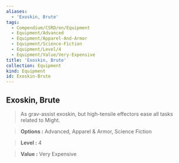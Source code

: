 ```yaml
---
aliases:
  - 'Exoskin, Brute'
tags:
  - Compendium/CSRD/en/Equipment
  - Equipment/Advanced
  - Equipment/Apparel-And-Armor
  - Equipment/Science-Fiction
  - Equipment/Level/4
  - Equipment/Value/Very-Expensive
title: 'Exoskin, Brute'
collection: Equipment
kind: Equipment
id: Exoskin-Brute
---
```

## Exoskin, Brute    
    
>As grav-assist exoskin, but high-tensile effectors ease all tasks related to Might.    
> **Options :** Advanced, Apparel & Armor, Science Fiction    
> **Level :** 4    
> **Value :** Very Expensive
